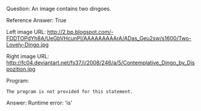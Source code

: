 Question: An image contains two dingoes.

Reference Answer: True

Left image URL: http://2.bp.blogspot.com/-FDDTOPdYh8A/UeGbVHcunPI/AAAAAAAAArA/ADas_Geu2sw/s1600/Two-Lovely-Dingo.jpg

Right image URL: http://fc04.deviantart.net/fs37/i/2008/246/a/5/Contemplative_Dingo_by_Dispozition.jpg

Program:

```
The program is not provided for this statement.
```
Answer: Runtime error: 'is'


